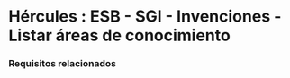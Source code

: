 # Hércules : ESB \- SGI \- Invenciones \- Listar áreas de conocimiento



### Requisitos relacionados






